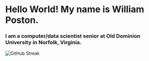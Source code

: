 <h1>Hello World! My name is William Poston.</h1>

<h3>I am a computer/data scientist senior at Old Dominion University in Norfolk, Virginia.</h3>

![GitHub Streak](https://willpatpost.github.io/GitHub-Stats/stats_board.svg)

<!-- Inspiration: [![GitHub Streak](https://streak-stats.demolab.com?user=willpatpost&theme=earth&border_radius=4&date_format=M%20j%5B%2C%20Y%5D&exclude_days=Sun%2CSat)](https://git.io/streak-stats) -->

